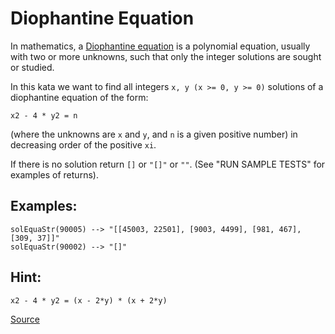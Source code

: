 # Diophantine Equation

<!-- markdownlint-disable MD013 -->
In mathematics, a [Diophantine equation](https://en.wikipedia.org/wiki/Diophantine_equation) is a polynomial
equation, usually with two or more unknowns, such that only the
integer solutions are sought or studied.
<!-- markdownlint-enable MD013 -->

In this kata we want to find all integers `x, y (x >= 0, y >= 0)`
solutions of a diophantine equation of the form:

```text
x2 - 4 * y2 = n
```

(where the unknowns are `x` and `y`, and `n` is a given positive number)
in decreasing order of the positive `xi`.

If there is no solution return `[]` or `"[]"` or `""`. (See "RUN SAMPLE
TESTS" for examples of returns).

## Examples:
<!-- markdownlint-disable MD013 -->
```text
solEquaStr(90005) --> "[[45003, 22501], [9003, 4499], [981, 467], [309, 37]]"
solEquaStr(90002) --> "[]"
```
<!-- markdownlint-enable MD013 -->

## Hint:

```text
x2 - 4 * y2 = (x - 2*y) * (x + 2*y)
```

[Source](https://www.codewars.com/kata/554f76dca89983cc400000bb/train/python)